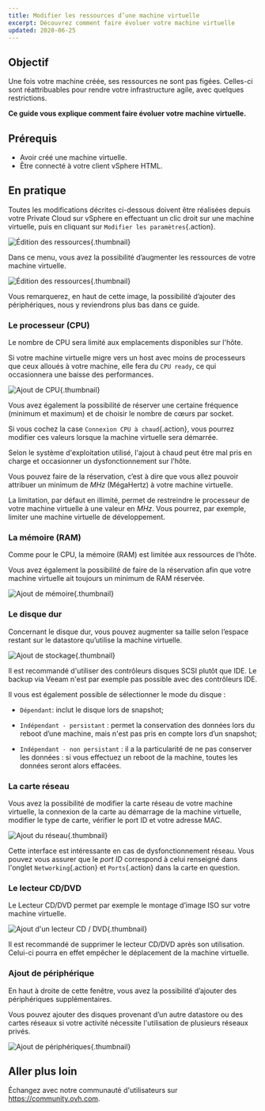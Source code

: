 ```yaml
---
title: Modifier les ressources d’une machine virtuelle
excerpt: Découvrez comment faire évoluer votre machine virtuelle
updated: 2020-06-25
---
```


## Objectif

Une fois votre machine créée, ses ressources ne sont pas figées. Celles-ci sont réattribuables pour rendre votre infrastructure agile, avec quelques restrictions.

**Ce guide vous explique comment faire évoluer votre machine virtuelle.**

## Prérequis

- Avoir créé une machine virtuelle.
- Être connecté à votre client vSphere HTML.

## En pratique

Toutes les modifications décrites ci-dessous doivent être réalisées depuis votre Private Cloud sur vSphere en effectuant un clic droit sur une machine virtuelle, puis en cliquant sur `Modifier les paramètres`{.action}.

![Édition des ressources](images_hardware01.png){.thumbnail}

Dans ce menu, vous avez la possibilité d’augmenter les ressources de votre machine virtuelle. 

![Édition des ressources](images_hardware02.png){.thumbnail}

Vous remarquerez, en haut de cette image, la possibilité d’ajouter des périphériques, nous y reviendrons plus bas dans ce guide.

### Le processeur (CPU)

Le nombre de CPU sera limité aux emplacements disponibles sur l'hôte.

Si votre machine virtuelle migre vers un host avec moins de processeurs que ceux alloués à votre machine, elle fera du `CPU ready`, ce qui occasionnera une baisse des performances.

![Ajout de CPU](images_hardware03.png){.thumbnail}

Vous avez également la possibilité de réserver une certaine fréquence (minimum et maximum) et de choisir le nombre de cœurs par socket.

Si vous cochez la case `Connexion CPU à chaud`{.action}, vous pourrez modifier ces valeurs lorsque la machine virtuelle sera démarrée.

Selon le système d'exploitation utilisé, l'ajout à chaud peut être mal pris en charge et occasionner un dysfonctionnement sur l'hôte.

Vous pouvez faire de la réservation, c’est à dire que vous allez pouvoir attribuer un minimum de *MHz* (MégaHertz) à votre machine virtuelle.

La limitation, par défaut en illimité, permet de restreindre le processeur de votre machine virtuelle à une valeur en *MHz*. Vous pourrez, par exemple, limiter une machine virtuelle de développement.

### La mémoire (RAM)

Comme pour le CPU, la mémoire (RAM) est limitée aux ressources de l’hôte.

Vous avez également la possibilité de faire de la réservation afin que votre machine virtuelle ait toujours un minimum de RAM réservée.

![Ajout de mémoire](images_hardware04.png){.thumbnail}

### Le disque dur

Concernant le disque dur, vous pouvez augmenter sa taille selon l’espace restant sur le datastore qu’utilise la machine virtuelle.

![Ajout de stockage](images_hardware05.png){.thumbnail}

Il est recommandé d'utiliser des contrôleurs disques SCSI plutôt que IDE. Le backup via Veeam n'est par exemple pas possible avec des contrôleurs IDE.

Il vous est également possible de sélectionner le mode du disque :

- `Dépendant`: inclut le disque lors de snapshot;

- `Indépendant - persistant` : permet la conservation des données lors du reboot d’une machine, mais n'est pas pris en compte lors d’un snapshot;

- `Indépendant - non persistant` : il a la particularité de ne pas conserver les données : si vous effectuez un reboot de la machine, toutes les données seront alors effacées.

### La carte réseau

Vous avez la possibilité de modifier la carte réseau de votre machine virtuelle, la connexion de la carte au démarrage de la machine virtuelle, modifier le type de carte, vérifier le port ID et votre adresse MAC.

![Ajout du réseau](images_hardware06.png){.thumbnail}

Cette interface est intéressante en cas de dysfonctionnement réseau. Vous pouvez vous assurer que le *port ID* correspond à celui renseigné dans l'onglet `Networking`{.action} et `Ports`{.action} dans la carte en question.

### Le lecteur CD/DVD

Le Lecteur CD/DVD permet par exemple le montage d’image ISO sur votre machine virtuelle.

![Ajout d'un lecteur CD / DVD](images_hardware07.png){.thumbnail}

Il est recommandé de supprimer le lecteur CD/DVD après son utilisation. Celui-ci pourra en effet empêcher le déplacement de la machine virtuelle.

### Ajout de périphérique

En haut à droite de cette fenêtre, vous avez la possibilité d’ajouter des périphériques supplémentaires.

Vous pouvez ajouter des disques provenant d’un autre datastore ou des cartes réseaux si votre activité nécessite l'utilisation de plusieurs réseaux privés.

![Ajout de périphériques](images_hardware08.png){.thumbnail}

## Aller plus loin

Échangez avec notre communauté d'utilisateurs sur <https://community.ovh.com>.
